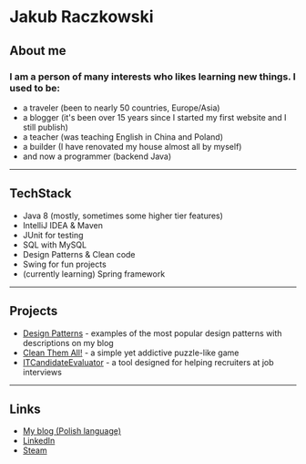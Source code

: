 Jakub Raczkowski
=

## About me

### I am a person of many interests who likes learning new things. I used to be:
* a traveler (been to nearly 50 countries, Europe/Asia)
* a blogger (it's been over 15 years since I started my first website and I still publish)
* a teacher (was teaching English in China and Poland)
* a builder (I have renovated my house almost all by myself)
* and now a programmer (backend Java)

---

## TechStack

* Java 8 (mostly, sometimes some higher tier features)
* IntelliJ IDEA & Maven
* JUnit for testing
* SQL with MySQL
* Design Patterns & Clean code
* Swing for fun projects
* (currently learning) Spring framework

---

## Projects

* [Design Patterns](https://github.com/keeeper85/DesignPatterns) - examples of the most popular design patterns with descriptions on my blog
* [Clean Them All!](https://github.com/keeeper85/CTA-Maven) - a simple yet addictive puzzle-like game
* [ITCandidateEvaluator](https://github.com/keeeper85/ITCandidateEvaluator) - a tool designed for helping recruiters at job interviews 

---

## Links

* [My blog (Polish language)](https://wwsj.xyu.pl/wwsj/)   
* [LinkedIn](https://wwsj.xyu.pl/wwsj/)
* [Steam](https://steamcommunity.com/id/keeeper/)

